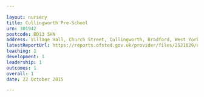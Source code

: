 ```yaml
---

layout: nursery
title: Cullingworth Pre-School
urn: 301942
postcode: BD13 5HN
address: Village Hall, Church Street, Cullingworth, Bradford, West Yorkshire, BD13 5HN
latestReportUrl: https://reports.ofsted.gov.uk/provider/files/2521629/urn/301942.pdf
teaching: 1
development: 1
leadership: 1
outcomes: 1
overall: 1
date: 22 October 2015

---
```

